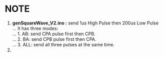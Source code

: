 # NOTE
1. **genSquareWave_V2.ino :**  send 1us High Pulse then 200us Low Pulse  
... It has three modes:  
... 1. AB: send CPA pulse first then CPB.  
... 2. BA: send CPB pulse first then CPA.  
... 3. ALL: send all three pulses at the same time.  
1. <reserved>
